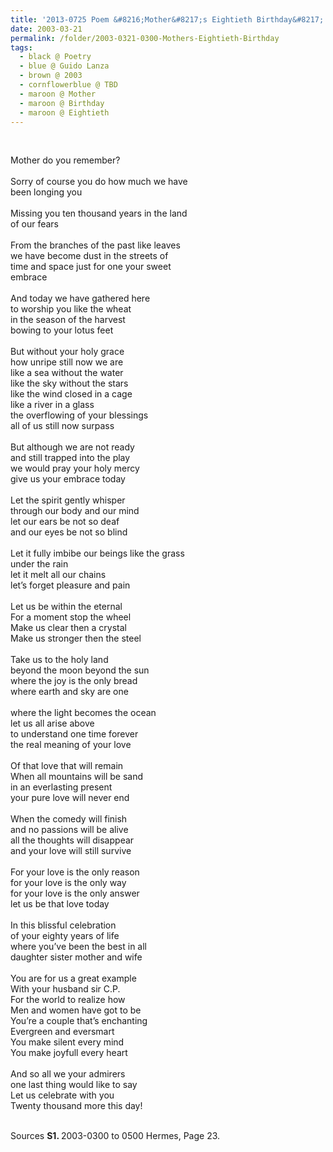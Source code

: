 ```yaml
---
title: '2013-0725 Poem &#8216;Mother&#8217;s Eightieth Birthday&#8217; by Guido Lanza'
date: 2003-03-21
permalink: /folder/2003-0321-0300-Mothers-Eightieth-Birthday
tags:
  - black @ Poetry
  - blue @ Guido Lanza
  - brown @ 2003
  - cornflowerblue @ TBD
  - maroon @ Mother
  - maroon @ Birthday
  - maroon @ Eightieth
---
```


<br>

<p>
Mother do you remember?<br>
<br>
Sorry of course you do how much we have<br>
been longing you<br>
<br>
Missing you ten thousand years in the land<br>
of our fears<br>
<br>
From the branches of the past like leaves<br>
we have become dust in the streets of<br>
time and space just for one your sweet<br>
embrace<br>
<br>
And today we have gathered here<br>
to worship you like the wheat<br>
in the season of the harvest<br>
bowing to your lotus feet<br>
<br>
But without your holy grace<br>
how unripe still now we are<br>
like a sea without the water<br>
like the sky without the stars
<br>
like the wind closed in a cage<br>
like a river in a glass<br>
the overflowing of your blessings<br>
all of us still now surpass<br>
<br>
But although we are not ready<br>
and still trapped into the play<br>
we would pray your holy mercy<br>
give us your embrace today<br>
<br>
Let the spirit gently whisper<br>
through our body and our mind<br>
let our ears be not so deaf<br>
and our eyes be not so blind<br>
<br>
Let it fully imbibe our beings like the grass<br>
under the rain<br>
let it melt all our chains<br>
let’s forget pleasure and pain<br>
<br>
Let us be within the eternal<br>
For a moment stop the wheel<br>
Make us clear then a crystal<br>
Make us stronger then the steel<br>
<br>
Take us to the holy land<br>
beyond the moon beyond the sun<br>
where the joy is the only bread<br>
where earth and sky are one<br>
<br>
where the light becomes the ocean<br>
let us all arise above<br>
to understand one time forever<br>
the real meaning of your love<br>
<br>
Of that love that will remain<br>
When all mountains will be sand<br>
in an everlasting present<br>
your pure love will never end<br>
<br>
When the comedy will finish<br>
and no passions will be alive<br>
all the thoughts will disappear<br>
and your love will still survive<br>
<br>
For your love is the only reason<br>
for your love is the only way<br>
for your love is the only answer<br>
let us be that love today<br>
<br>
In this blissful celebration<br>
of your eighty years of life<br>
where you’ve been the best in all<br>
daughter sister mother and wife<br>
<br>
You are for us a great example<br>
With your husband sir C.P.<br>
For the world to realize how<br>
Men and women have got to be<br>
You’re a couple that’s enchanting<br>
Evergreen and eversmart<br>
You make silent every mind<br>
You make joyfull every heart<br>
<br>
And so all we your admirers<br>
one last thing would like to say<br>
Let us celebrate with you<br>
Twenty thousand more this day!
</p>

<br>

<wave-list>
<list-title color="DarkSeaGreen" width="40">Sources</list-title>
  <list-item color="BlanchedAlmond"  width="280"><b>S1. </b> 2003-0300 to 0500 Hermes, Page 23.</list-item>
</wave-list>